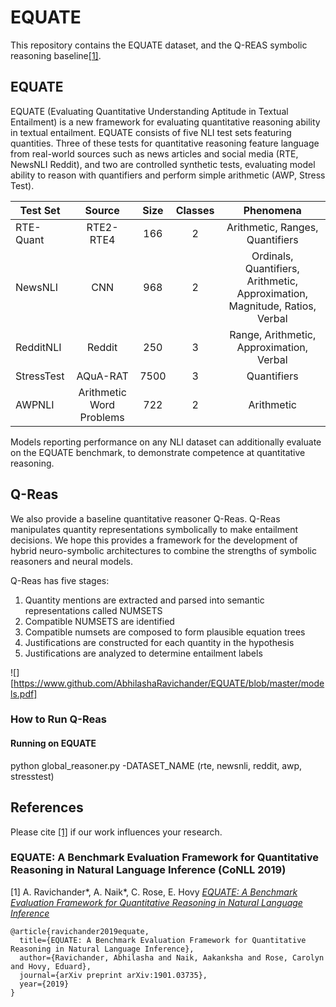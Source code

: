 # EQUATE


This repository contains the EQUATE dataset, and the Q-REAS symbolic reasoning baseline[[1]](https://arxiv.org/abs/1901.03735).

## EQUATE

EQUATE (Evaluating Quantitative Understanding Aptitude in Textual Entailment) is a new framework for evaluating quantitative reasoning ability in textual entailment.
EQUATE consists of five NLI test sets featuring quantities. Three of these tests for quantitative reasoning feature language from real-world sources
such as news articles and social media (RTE, NewsNLI Reddit), and two are controlled synthetic tests, evaluating model ability
to reason with quantifiers and perform simple arithmetic (AWP, Stress Test).


| Test Set        | Source  | Size | Classes  | Phenomena |
| ------------- |:-------------:| :-----:|:-------------:| :-----:|
| RTE-Quant     | RTE2-RTE4 | 166 | 2 | Arithmetic, Ranges, Quantifiers |
| NewsNLI   |  CNN | 968 | 2 | Ordinals, Quantifiers, Arithmetic, Approximation, Magnitude, Ratios, Verbal |
| RedditNLI  | Reddit | 250 | 3 | Range, Arithmetic, Approximation, Verbal  |
| StressTest     | AQuA-RAT | 7500 | 3 | Quantifiers |
| AWPNLI     | Arithmetic Word Problems | 722 | 2 | Arithmetic |


Models reporting performance on any NLI dataset can additionally evaluate on the EQUATE benchmark,
to demonstrate competence at quantitative reasoning.

## Q-Reas

We also provide a baseline quantitative reasoner Q-Reas. Q-Reas manipulates quantity representations symbolically to make entailment decisions.
We hope this provides a framework for the development of hybrid neuro-symbolic architectures to combine the strengths of symbolic reasoners and
neural models.

Q-Reas has five stages:
1. Quantity mentions are extracted and
parsed into semantic representations called NUMSETS
2. Compatible NUMSETS are identified
3. Compatible numsets are composed to form plausible equation trees
4. Justifications are constructed for each quantity in the hypothesis
5. Justifications are analyzed to determine entailment labels

<!--<img src="https://www.github.com/AbhilashaRavichander/EQUATE/blob/master/models.pdf">-->
![][https://www.github.com/AbhilashaRavichander/EQUATE/blob/master/models.pdf]

### How to Run Q-Reas

#### Running on EQUATE

python global_reasoner.py -DATASET_NAME (rte, newsnli, reddit, awp, stresstest)


## References

Please cite [[1]](https://arxiv.org/abs/1901.03735) if our work influences your research.

### EQUATE: A Benchmark Evaluation Framework for Quantitative Reasoning in Natural Language Inference (CoNLL 2019)

[1] A. Ravichander*, A. Naik*, C. Rose, E. Hovy [*EQUATE: A Benchmark Evaluation Framework for Quantitative Reasoning in Natural Language Inference*](https://arxiv.org/abs/1901.03735)

```
@article{ravichander2019equate,
  title={EQUATE: A Benchmark Evaluation Framework for Quantitative Reasoning in Natural Language Inference},
  author={Ravichander, Abhilasha and Naik, Aakanksha and Rose, Carolyn and Hovy, Eduard},
  journal={arXiv preprint arXiv:1901.03735},
  year={2019}
}
